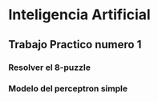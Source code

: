 # Inteligencia Artificial

## Trabajo Practico numero 1

### Resolver el 8-puzzle



### Modelo del perceptron simple